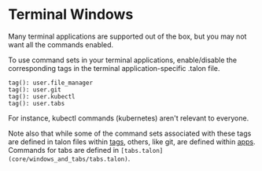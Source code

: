 # Terminal Windows

Many terminal applications are supported out of the box, but you may not want all the commands enabled.

To use command sets in your terminal applications, enable/disable the corresponding tags in the terminal application-specific .talon file.

```
tag(): user.file_manager
tag(): user.git
tag(): user.kubectl
tag(): user.tabs
```

For instance, kubectl commands (kubernetes) aren't relevant to everyone.

Note also that while some of the command sets associated with these tags are defined in talon files within [tags](/docs/Customization/Python%20Programming/Talon%20Framework/tags.md), others, like git, are defined within [apps](/docs/Customization/Python%20Programming/Talon%20Framework/apps.md). Commands for tabs are defined in `[tabs.talon](core/windows_and_tabs/tabs.talon)`.
